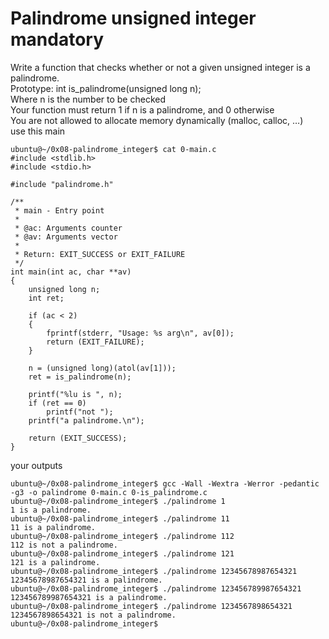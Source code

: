 # Palindrome unsigned integer mandatory
Write a function that checks whether or not a given unsigned integer is a palindrome.
<br>
Prototype: int is_palindrome(unsigned long n);<br>
Where n is the number to be checked<br>
Your function must return 1 if n is a palindrome, and 0 otherwise<br>
You are not allowed to allocate memory dynamically (malloc, calloc, …)<br>
use this main
```
ubuntu@~/0x08-palindrome_integer$ cat 0-main.c 
#include <stdlib.h>
#include <stdio.h>

#include "palindrome.h"

/**
 * main - Entry point
 *
 * @ac: Arguments counter
 * @av: Arguments vector
 *
 * Return: EXIT_SUCCESS or EXIT_FAILURE
 */
int main(int ac, char **av)
{
    unsigned long n;
    int ret;

    if (ac < 2)
    {
        fprintf(stderr, "Usage: %s arg\n", av[0]);
        return (EXIT_FAILURE);
    }

    n = (unsigned long)(atol(av[1]));
    ret = is_palindrome(n);

    printf("%lu is ", n);
    if (ret == 0)
        printf("not ");
    printf("a palindrome.\n");

    return (EXIT_SUCCESS);
}
```
your outputs
```
ubuntu@~/0x08-palindrome_integer$ gcc -Wall -Wextra -Werror -pedantic -g3 -o palindrome 0-main.c 0-is_palindrome.c
ubuntu@~/0x08-palindrome_integer$ ./palindrome 1
1 is a palindrome.
ubuntu@~/0x08-palindrome_integer$ ./palindrome 11
11 is a palindrome.
ubuntu@~/0x08-palindrome_integer$ ./palindrome 112
112 is not a palindrome.
ubuntu@~/0x08-palindrome_integer$ ./palindrome 121
121 is a palindrome.
ubuntu@~/0x08-palindrome_integer$ ./palindrome 12345678987654321
12345678987654321 is a palindrome.
ubuntu@~/0x08-palindrome_integer$ ./palindrome 123456789987654321
123456789987654321 is a palindrome.
ubuntu@~/0x08-palindrome_integer$ ./palindrome 1234567898654321
1234567898654321 is not a palindrome.
ubuntu@~/0x08-palindrome_integer$
```

